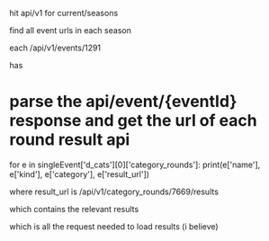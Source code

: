 hit api/v1 for current/seasons

find all event urls in each season 

each
/api/v1/events/1291

has

# parse the api/event/{eventId} response and get the url of each round result api 
for e in singleEvent['d_cats'][0]['category_rounds']:
    print(e['name'], e['kind'], e['category'], e['result_url'])
    
where result_url is
/api/v1/category_rounds/7669/results

which contains the relevant results


which is all the request needed to load results (i believe)